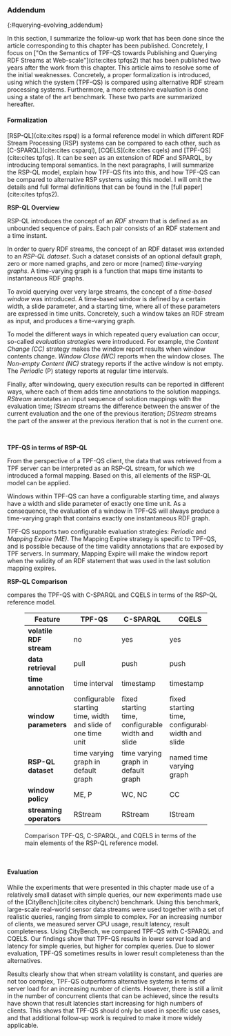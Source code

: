 <div class="printonly empty-page">&nbsp;</div>

### Addendum
{:#querying-evolving_addendum}

In this section, I summarize the follow-up work that has been done
since the article corresponding to this chapter has been published.
Concretely, I focus on ["On the Semantics of TPF-QS towards Publishing and Querying RDF Streams at Web-scale"](cite:cites tpfqs2)
that has been published two years after the work from this chapter.
This article aims to resolve some of the initial weaknesses.
Concretely, a proper formalization is introduced, using which the system (TPF-QS) is compared using alternative RDF stream processing systems.
Furthermore, a more extensive evaluation is done using a state of the art benchmark.
These two parts are summarized hereafter.

#### Formalization

[RSP-QL](cite:cites rspql) is a formal reference model in which different
RDF Stream Processing (RSP) systems can be compared to each other,
such as [C-SPARQL](cite:cites csparql), [CQELS](cite:cites cqels) and [TPF-QS](cite:cites tpfqs).
It can be seen as an extension of RDF and SPARQL, by introducing temporal semantics.
In the next paragraphs, I will summarize the RSP-QL model,
explain how TPF-QS fits into this,
and how TPF-QS can be compared to alternative RSP systems using this model.
I will omit the details and full formal definitions that can be found in the [full paper](cite:cites tpfqs2).

**RSP-QL Overview**

RSP-QL introduces the concept of an *RDF stream*
that is defined as an unbounded sequence of pairs.
Each pair consists of an RDF statement and a time instant.

In order to query RDF streams, the concept of an RDF dataset was extended to an *RSP-QL dataset*.
Such a dataset consists of an optional default graph, zero or more named graphs, and zero or more (named) *time-varying graphs*.
A time-varying graph is a function that maps time instants to instantaneous RDF graphs.

To avoid querying over very large streams, the concept of a *time-based window* was introduced.
A time-based window is defined by a certain width, a slide parameter, and a starting time,
where all of these parameters are expressed in time units.
Concretely, such a window takes an RDF stream as input, and produces a time-varying graph.

To model the different ways in which repeated query evaluation can occur,
so-called *evaluation strategies* were introduced.
For example, the *Content Change (CC)* strategy makes the window report results when window contents change.
*Window Close (WC)* reports when the window closes.
The *Non-empty Content (NC)* strategy reports if the active window is not empty.
The *Periodic* (P) stategy reports at regular time intervals.

Finally, after windowing, query execution results can be reported in different ways,
where each of them adds time annotations to the solution mappings.
*RStream* annotates an input sequence of solution mappings with the evaluation time;
*IStream* streams the difference between the answer of the current evaluation and the one of the previous iteration;
*DStream* streams the part of the answer at the previous iteration that is not in the current one.

<div class="printonly empty-page">&nbsp;</div>

**TPF-QS in terms of RSP-QL**

From the perspective of a TPF-QS client, the data that was retrieved from a TPF server
can be interpreted as an RSP-QL stream, for which we introduced a formal mapping.
Based on this, all elements of the RSP-QL model can be applied.

Windows within TPF-QS can have a configurable starting time,
and always have a width and slide parameter of exactly one time unit.
As a consequence, the evaluation of a window in TPF-QS
will always produce a time-varying graph that contains exactly one instantaneous RDF graph.

TPF-QS supports two configurable evaluation strategies: *Periodic* and *Mapping Expire (ME)*.
The Mapping Expire strategy is specific to TPF-QS, and is possible
because of the time validity annotations that are exposed by TPF servers.
In summary, Mapping Expire will make the window report when the validity
of an RDF statement that was used in the last solution mapping expires.

**RSP-QL Comparison**

[](#querying-evolving_rspqp-comparison) compares the TPF-QS with C-SPARQL and CQELS in terms of the RSP-QL reference model.

<figure id="querying-evolving_rspqp-comparison" class="table" markdown="1">

| **Feature**             | **TPF-QS** | **C-SPARQL** | **CQELS** |
| ----------------------- |------------|--------------|-----------|
| **volatile RDF stream** | no | yes | yes |
| **data retrieval**      | pull | push | push |
| **time annotation**     | time interval | timestamp | timestamp |
| **window parameters**   | configurable starting time, width and slide of one time unit | fixed starting time, configurable width and slide | fixed starting time, configurable width and slide |
| **RSP-QL dataset**      | time varying graph in default graph | time varying graph in default graph | named time varying graph |
| **window policy**       | ME, P | WC, NC | CC |
| **streaming operators** | RStream | RStream | IStream |

<figcaption markdown="block">
Comparison TPF-QS, C-SPARQL, and CQELS in terms of the main elements of the RSP-QL reference model.
</figcaption>
</figure>

<div class="printonly empty-page">&nbsp;</div>

#### Evaluation

While the experiments that were presented in this chapter made use of a relatively small dataset with simple queries,
our new experiments made use of the [CityBench](cite:cites citybench) benchmark.
Using this benchmark, large-scale real-world sensor data streams were used together with a set of realistic queries, ranging from simple to complex.
For an increasing number of clients, we measured server CPU usage, result latency, result completeness.
Using CityBench, we compared TPF-QS with C-SPARQL and CQELS.
Our findings show that TPF-QS results in lower server load and latency for simple queries,
but higher for complex queries.
Due to slower evaluation, TPF-QS sometimes results in lower result completeness than the alternatives.

Results clearly show that when stream volatility is constant, and queries are not too complex,
TPF-QS outperforms alternative systems in terms of server load for an increasing number of clients.
However, there is still a limit in the number of concurrent clients that can be achieved,
since the results have shown that result latencies start increasing for high numbers of clients.
This shows that TPF-QS should only be used in specific use cases,
and that additional follow-up work is required to make it more widely applicable.
